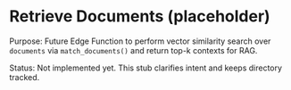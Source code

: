 # Retrieve Documents (placeholder)

Purpose: Future Edge Function to perform vector similarity search over `documents` via `match_documents()` and return top-k contexts for RAG.

Status: Not implemented yet. This stub clarifies intent and keeps directory tracked.


